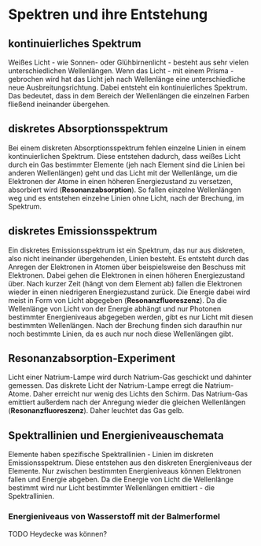 # Spektren und ihre Entstehung

## kontinuierliches Spektrum

Weißes Licht - wie Sonnen- oder Glühbirnenlicht - besteht aus sehr vielen unterschiedlichen Wellenlängen. Wenn das Licht - mit einem Prisma - gebrochen wird hat das Licht jeh nach Wellenlänge eine unterschiedliche neue Ausbreitungsrichtung. Dabei entsteht ein kontinuierliches Spektrum. Das bedeutet, dass in dem Bereich der Wellenlängen die einzelnen Farben fließend ineinander übergehen.

## diskretes Absorptionsspektrum

Bei einem diskreten Absorptionsspektrum fehlen einzelne Linien in einem kontinuierlichen Spektrum. Diese entstehen dadurch, dass weißes Licht durch ein Gas bestimmter Elemente (jeh nach Element sind die Linien bei anderen Wellenlängen) geht und das Licht mit der Wellenlänge, um die Elektronen der Atome in einen höheren Energiezustand zu versetzen, absorbiert wird (**Resonanzabsorption**). So fallen einzelne Wellenlängen weg und es entstehen einzelne Linien ohne Licht, nach der Brechung, im Spektrum.

## diskretes Emissionsspektrum

Ein diskretes Emissionsspektrum ist ein Spektrum, das nur aus diskreten, also nicht ineinander übergehenden, Linien besteht. Es entsteht durch das Anregen der Elektronen in Atomen über beispielsweise den Beschuss mit Elektronen. Dabei gehen die Elektronen in einen höheren Energiezustand über. Nach kurzer Zeit (hängt von dem Element ab) fallen die Elektronen wieder in einen niedrigeren Energiezustand zurück. Die Energie dabei wird meist in Form von Licht abgegeben (**Resonanzfluoreszenz**). Da die Wellenlänge von Licht von der Energie abhängt und nur Photonen bestimmter Energieniveaus abgegeben werden, gibt es nur Licht mit diesen bestimmten Wellenlängen. Nach der Brechung finden sich daraufhin nur noch bestimmte Linien, da es auch nur noch diese Wellenlängen gibt.

## Resonanzabsorption-Experiment

Licht einer Natrium-Lampe wird durch Natrium-Gas geschickt und dahinter gemessen. Das diskrete Licht der Natrium-Lampe erregt die Natrium-Atome. Daher erreicht nur wenig des Lichts den Schirm. Das Natrium-Gas emittiert außerdem nach der Anregung wieder die gleichen Wellenlängen (**Resonanzfluoreszenz**). Daher leuchtet das Gas gelb.

## Spektrallinien und Energieniveauschemata

Elemente haben spezifische Spektrallinien - Linien im diskreten Emissionsspektrum. Diese entstehen aus den diskreten Energieniveaus der Elemente. Nur zwischen bestimmten Energieniveaus können Elektronen fallen und Energie abgeben. Da die Energie von Licht die Wellenlänge bestimmt wird nur Licht bestimmter Wellenlängen emittiert - die Spektrallinien.

### Energieniveaus von Wasserstoff mit der Balmerformel

TODO Heydecke was können?
